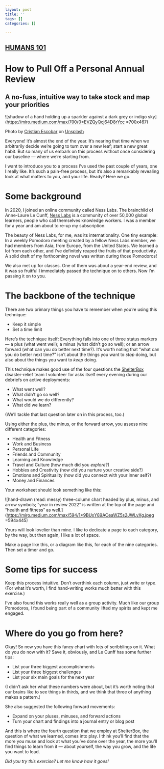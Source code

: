 ```yaml
---
layout: post
title: ''
tags: []
categories: []

---
```


## [HUMANS 101](https://humanparts.medium.com/tagged/humans-101)

# How to Pull Off a Personal Annual Review

## A no-fuss, intuitive way to take stock and map your priorities

![shadow of a hand holding up a sparkler against a dark grey or indigo sky](https://miro.medium.com/max/700/0*EVZQyQcj64D8rYcc =700x467)

Photo by [Cristian Escobar](https://unsplash.com/@cristian1?utm_source=medium&utm_medium=referral) on [Unsplash](https://unsplash.com/?utm_source=medium&utm_medium=referral)

Everyone! It’s almost the end of the year. It’s nearing that time when we arbitrarily decide we’re going to turn over a new leaf; start a new great habit. But so many of us embark on this process without once considering our baseline — where we’re starting from.

I want to introduce you to a process I’ve used the past couple of years, one I really like. It’s such a pain-free process, but it’s also a remarkably revealing look at what matters to you, and your life. Ready? Here we go.

# Some background

In 2020, I joined an online community called Ness Labs. The brainchild of Anne-Laure Le Cunff, [Ness Labs](https://nesslabs.com/) is a community of over 50,000 global learners, people who call themselves knowledge workers. I was a member for a year and am about to re-up my subscription.

The beauty of Ness Labs, for me, was its internationality. One tiny example: In a weekly Pomodoro meeting created by a fellow Ness Labs member, we had members from Asia, from Europe, from the United States. We learned a lot from each other, and I’ve definitely reaped the fruits of that productivity. A solid draft of my forthcoming novel was written during those Pomodoros!

We also met up for classes. One of them was about a year-end review, and it was so fruitful I immediately passed the technique on to others. Now I’m passing it on to you.

# The backbone of the technique

There are two primary things you have to remember when you’re using this technique:

* Keep it simple
* Set a time limit

Here’s the technique itself: Everything falls into one of three status markers — a plus (what went well); a minus (what didn’t go so well); or an arrow forward (what can you do better next time?). It’s worth noting that “what can you do better next time?” isn’t about the things you want to _stop_ doing, but also about the things you want to _keep_ doing.

This technique makes good use of the four questions the [ShelterBox](https://www.shelterboxusa.org/) disaster-relief team I volunteer for asks itself every evening during our debriefs on active deployments:

* What went well?
* What didn’t go so well?
* What would we do differently?
* What did we learn?

(We’ll tackle that last question later on in this process, too.)

Using either the plus, the minus, or the forward arrow, you assess nine different categories:

* Health and Fitness
* Work and Business
* Personal Life
* Friends and Community
* Learning and Knowledge
* Travel and Culture (how much did you _explore_?)
* Hobbies and Creativity (how did you nurture your creative side?)
* Emotions and Spirituality (how did you connect with your inner self?)
* Money and Finances

Your worksheet should look something like this:

![hand-drawn (read: messy) three-column chart headed by plus, minus, and arrow symbols; “year in review 2022” is written at the top of the page and “health and fitness” as well.](https://miro.medium.com/max/594/1*9BUxY89ACeaWZ5s2JWLvXg.jpeg =594x445)

Yours will look lovelier than mine. I like to dedicate a page to each category, by the way, but then again, I like a lot of space.

Make a page like this, or a diagram like this, for each of the nine categories. Then set a timer and go.

# Some tips for success

Keep this process intuitive. Don’t overthink each column, just write or type. (For what it’s worth, I find hand-writing works much better with this exercise.)

I’ve also found this works really well as a group activity. Much like our group Pomodoros, I found being part of a community lifted my spirits and kept me engaged.

# Where do you go from here?

Okay! So now you have this fancy chart with lots of scribblings on it. What do you do now with it? Save it, obviously, and Le Cunff has some further tips:

* List your three biggest accomplishments
* List your three biggest challenges
* List your six main goals for the next year

(I didn’t ask her what these numbers were about, but it’s worth noting that our brains like to see things in thirds, and we think that three of anything makes a pattern.)

She also suggested the following forward movements:

* Expand on your pluses, minuses, and forward actions
* Turn your chart and findings into a journal entry or blog post

And this is where the fourth question that we employ at ShelterBox, the question of what we learned, comes into play. I think you’ll find that the more you muse and look at what you’ve done over the year, the more you’ll find things to learn from it — about yourself, the way you grow, and the life you want to lead.

_Did you try this exercise? Let me know how it goes!_